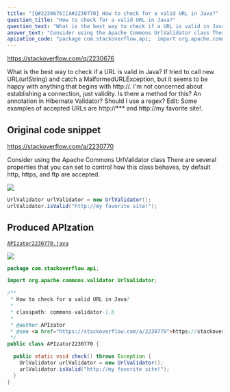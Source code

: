 ```yaml
---
title: "[Q#2230676][A#2230770] How to check for a valid URL in Java?"
question_title: "How to check for a valid URL in Java?"
question_text: "What is the best way to check if a URL is valid in Java? If tried to call new URL(urlString) and catch a MalformedURLException, but it seems to be happy with anything that begins with http://. I'm not concerned about establishing a connection, just validity.  Is there a method for this?  An annotation in Hibernate Validator?  Should I use a regex? Edit:  Some examples of accepted URLs are http://*** and http://my favorite site!."
answer_text: "Consider using the Apache Commons UrlValidator class There are several properties that you can set to control how this class behaves, by default http, https, and ftp are accepted."
apization_code: "package com.stackoverflow.api;  import org.apache.commons.validator.UrlValidator;  /**  * How to check for a valid URL in Java?  *  * classpath: commons-validator-1.6  *  * @author APIzator  * @see <a href=\"https://stackoverflow.com/a/2230770\">https://stackoverflow.com/a/2230770</a>  */ public class APIzator2230770 {    public static void check() throws Exception {     UrlValidator urlValidator = new UrlValidator();     urlValidator.isValid(\"http://my favorite site!\");   } }"
---
```


https://stackoverflow.com/q/2230676

What is the best way to check if a URL is valid in Java?
If tried to call new URL(urlString) and catch a MalformedURLException, but it seems to be happy with anything that begins with http://.
I&#x27;m not concerned about establishing a connection, just validity.  Is there a method for this?  An annotation in Hibernate Validator?  Should I use a regex?
Edit:  Some examples of accepted URLs are http://*** and http://my favorite site!.



## Original code snippet

https://stackoverflow.com/a/2230770

Consider using the Apache Commons UrlValidator class
There are several properties that you can set to control how this class behaves, by default http, https, and ftp are accepted.

<div class="code-logo"><img src="/stackoverflow.png" /></div>

```java
UrlValidator urlValidator = new UrlValidator();
urlValidator.isValid("http://my favorite site!");
```

## Produced APIzation

[`APIzator2230770.java`](https://github.com/pasqualesalza/apization/raw/main/data/search/APIzator2230770.java)

<div class="code-logo"><img src="/apizator.png" /></div>

```java
package com.stackoverflow.api;

import org.apache.commons.validator.UrlValidator;

/**
 * How to check for a valid URL in Java?
 *
 * classpath: commons-validator-1.6
 *
 * @author APIzator
 * @see <a href="https://stackoverflow.com/a/2230770">https://stackoverflow.com/a/2230770</a>
 */
public class APIzator2230770 {

  public static void check() throws Exception {
    UrlValidator urlValidator = new UrlValidator();
    urlValidator.isValid("http://my favorite site!");
  }
}

```
